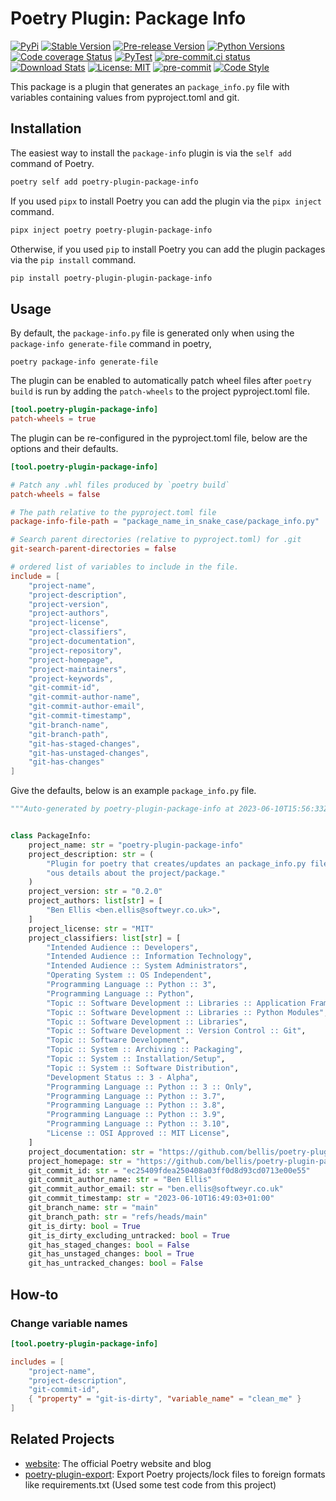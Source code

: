 # Poetry Plugin: Package Info

[![PyPi](https://img.shields.io/pypi/v/poetry-plugin-package-info.svg)](https://pypi.org/project/poetry-plugin-package-info/)
[![Stable Version](https://img.shields.io/pypi/v/poetry-plugin-package-info?label=stable)](https://pypi.org/project/poetry-plugin-package-info/)
[![Pre-release Version](https://img.shields.io/github/v/release/bellis/poetry-plugin-package-info?label=pre-release&include_prereleases&sort=semver)](https://pypi.org/project/poetry-plugin-package-info)
[![Python Versions](https://img.shields.io/pypi/pyversions/poetry-plugin-package-info)](https://pypi.org/project/poetry-plugin-package-info)
[![Code coverage Status](https://codecov.io/gh/bellis/poetry-plugin-package-info/branch/main/graph/badge.svg)](https://codecov.io/gh/bellis/poetry-plugin-package-info)
[![PyTest](https://github.com/bellis/poetry-plugin-package-info/workflows/test/badge.svg)](https://github.com/bellis/poetry-plugin-package-info/actions?query=workflow%3Atest)
[![pre-commit.ci status](https://results.pre-commit.ci/badge/github/BEllis/poetry-plugin-package-info/main.svg)](https://results.pre-commit.ci/latest/github/BEllis/poetry-plugin-package-info/main)
[![Download Stats](https://img.shields.io/pypi/dm/poetry-plugin-package-info)](https://pypistats.org/packages/poetry-plugin-package-info)
[![License: MIT](https://img.shields.io/badge/License-MIT-yellow.svg)](https://opensource.org/licenses/MIT)
[![pre-commit](https://img.shields.io/badge/pre--commit-enabled-brightgreen?logo=pre-commit)](https://github.com/pre-commit/pre-commit)
[![Code Style](https://img.shields.io/badge/code%20style-black-000000.svg)](https://github.com/psf/black)

This package is a plugin that generates an `package_info.py` file with variables containing values from pyproject.toml and git.

## Installation

The easiest way to install the `package-info` plugin is via the `self add` command of Poetry.

```bash
poetry self add poetry-plugin-package-info
```

If you used `pipx` to install Poetry you can add the plugin via the `pipx inject` command.

```bash
pipx inject poetry poetry-plugin-package-info
```

Otherwise, if you used `pip` to install Poetry you can add the plugin packages via the `pip install` command.

```bash
pip install poetry-plugin-plugin-package-info
```

## Usage

By default, the `package-info.py` file is generated only when using the `package-info generate-file` command in poetry,

```
poetry package-info generate-file
```

The plugin can be enabled to automatically patch wheel files after `poetry build` is run by adding the `patch-wheels` to the project pyproject.toml file.

```toml
[tool.poetry-plugin-package-info]
patch-wheels = true
```

The plugin can be re-configured in the pyproject.toml file, below are the options and their defaults.

```toml
[tool.poetry-plugin-package-info]

# Patch any .whl files produced by `poetry build`
patch-wheels = false

# The path relative to the pyproject.toml file
package-info-file-path = "package_name_in_snake_case/package_info.py"

# Search parent directories (relative to pyproject.toml) for .git
git-search-parent-directories = false

# ordered list of variables to include in the file.
include = [
    "project-name",
    "project-description",
    "project-version",
    "project-authors",
    "project-license",
    "project-classifiers",
    "project-documentation",
    "project-repository",
    "project-homepage",
    "project-maintainers",
    "project-keywords",
    "git-commit-id",
    "git-commit-author-name",
    "git-commit-author-email",
    "git-commit-timestamp",
    "git-branch-name",
    "git-branch-path",
    "git-has-staged-changes",
    "git-has-unstaged-changes",
    "git-has-changes"
]
```

Give the defaults, below is an example `package_info.py` file.

```python
"""Auto-generated by poetry-plugin-package-info at 2023-06-10T15:56:33Z."""


class PackageInfo:
    project_name: str = "poetry-plugin-package-info"
    project_description: str = (
        "Plugin for poetry that creates/updates an package_info.py file with vari"
        "ous details about the project/package."
    )
    project_version: str = "0.2.0"
    project_authors: list[str] = [
        "Ben Ellis <ben.ellis@softweyr.co.uk>",
    ]
    project_license: str = "MIT"
    project_classifiers: list[str] = [
        "Intended Audience :: Developers",
        "Intended Audience :: Information Technology",
        "Intended Audience :: System Administrators",
        "Operating System :: OS Independent",
        "Programming Language :: Python :: 3",
        "Programming Language :: Python",
        "Topic :: Software Development :: Libraries :: Application Frameworks",
        "Topic :: Software Development :: Libraries :: Python Modules",
        "Topic :: Software Development :: Libraries",
        "Topic :: Software Development :: Version Control :: Git",
        "Topic :: Software Development",
        "Topic :: System :: Archiving :: Packaging",
        "Topic :: System :: Installation/Setup",
        "Topic :: System :: Software Distribution",
        "Development Status :: 3 - Alpha",
        "Programming Language :: Python :: 3 :: Only",
        "Programming Language :: Python :: 3.7",
        "Programming Language :: Python :: 3.8",
        "Programming Language :: Python :: 3.9",
        "Programming Language :: Python :: 3.10",
        "License :: OSI Approved :: MIT License",
    ]
    project_documentation: str = "https://github.com/bellis/poetry-plugin-package-info"
    project_homepage: str = "https://github.com/bellis/poetry-plugin-package-info"
    git_commit_id: str = "ec25409fdea250408a03ff0d8d93cd0713e00e55"
    git_commit_author_name: str = "Ben Ellis"
    git_commit_author_email: str = "ben.ellis@softweyr.co.uk"
    git_commit_timestamp: str = "2023-06-10T16:49:03+01:00"
    git_branch_name: str = "main"
    git_branch_path: str = "refs/heads/main"
    git_is_dirty: bool = True
    git_is_dirty_excluding_untracked: bool = True
    git_has_staged_changes: bool = False
    git_has_unstaged_changes: bool = True
    git_has_untracked_changes: bool = False
```

## How-to

### Change variable names

```toml
[tool.poetry-plugin-package-info]

includes = [
    "project-name",
    "project-description",
    "git-commit-id",
    { "property" = "git-is-dirty", "variable_name" = "clean_me" }
]

```

## Related Projects

* [website](https://github.com/python-poetry/website): The official Poetry website and blog
* [poetry-plugin-export](https://github.com/python-poetry/poetry-plugin-export): Export Poetry projects/lock files to
foreign formats like requirements.txt (Used some test code from this project)
